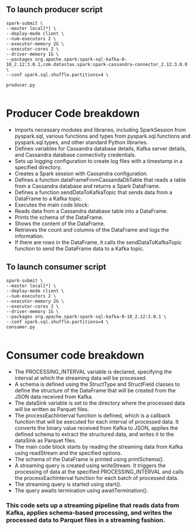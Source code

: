 ## To launch producer script

```
spark-submit \
--master local[*] \
--deploy-mode client \
--num-executors 2 \
--executor-memory 2G \
--executor-cores 2 \
--driver-memory 1G \
--packages org.apache.spark:spark-sql-kafka-0-10_2.12:3.0.1,com.datastax.spark:spark-cassandra-connector_2.12:3.0.0 \
--conf spark.sql.shuffle.partitions=4 \

producer.py


```

# Producer Code breakdown 

* Imports necessary modules and libraries, including SparkSession from pyspark.sql, various functions and types from pyspark.sql.functions and pyspark.sql.types, and   other standard Python libraries.
* Defines variables for Cassandra database details, Kafka server details, and Cassandra database connectivity credentials.
* Sets up logging configuration to create log files with a timestamp in a specified directory.
* Creates a Spark session with Cassandra configuration.
* Defines a function dataFrameFromCassandaDbTable that reads a table from a Cassandra database and returns a Spark DataFrame.
* Defines a function sendDataToKafkaTopic that sends data from a DataFrame to a Kafka topic.
* Executes the main code block:
* Reads data from a Cassandra database table into a DataFrame.
* Prints the schema of the DataFrame.
* Shows the content of the DataFrame.
* Retrieves the count and columns of the DataFrame and logs the information.
* If there are rows in the DataFrame, it calls the sendDataToKafkaTopic function to send the DataFrame data to a Kafka topic.

## To launch consumer script

```
spark-submit \
--master local[*] \
--deploy-mode client \
--num-executors 2 \
--executor-memory 2G \
--executor-cores 2 \
--driver-memory 1G \
--packages org.apache.spark:spark-sql-kafka-0-10_2.12:3.0.1 \
--conf spark.sql.shuffle.partitions=4 \
consumer.py


```
# Consumer code breakdown 

* The PROCESSING_INTERVAL variable is declared, specifying the interval at which the streaming data will be processed.
* A schema is defined using the StructType and StructField classes to define the structure of the DataFrame that will be created from the JSON data received from Kafka.
* The dataSink variable is set to the directory where the processed data will be written as Parquet files.
* The processEachInterval function is defined, which is a callback function that will be executed for each interval of processed data. It converts the binary value received from Kafka to JSON, applies the defined schema to extract the structured data, and writes it to the dataSink as Parquet files.
* The main code block starts by reading the streaming data from Kafka using readStream and the specified options.
* The schema of the DataFrame is printed using printSchema().
* A streaming query is created using writeStream. It triggers the processing of data at the specified PROCESSING_INTERVAL and calls the processEachInterval function for each batch of processed data.
* The streaming query is started using start().
* The query awaits termination using awaitTermination().

### This code sets up a streaming pipeline that reads data from Kafka, applies schema-based processing, and writes the processed data to Parquet files in a streaming fashion.
